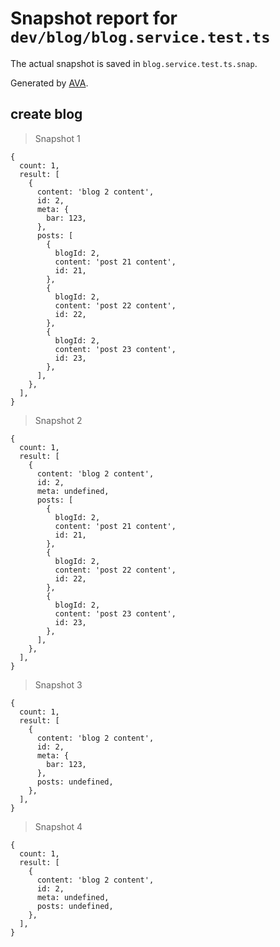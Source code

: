 # Snapshot report for `dev/blog/blog.service.test.ts`

The actual snapshot is saved in `blog.service.test.ts.snap`.

Generated by [AVA](https://avajs.dev).

## create blog

> Snapshot 1

    {
      count: 1,
      result: [
        {
          content: 'blog 2 content',
          id: 2,
          meta: {
            bar: 123,
          },
          posts: [
            {
              blogId: 2,
              content: 'post 21 content',
              id: 21,
            },
            {
              blogId: 2,
              content: 'post 22 content',
              id: 22,
            },
            {
              blogId: 2,
              content: 'post 23 content',
              id: 23,
            },
          ],
        },
      ],
    }

> Snapshot 2

    {
      count: 1,
      result: [
        {
          content: 'blog 2 content',
          id: 2,
          meta: undefined,
          posts: [
            {
              blogId: 2,
              content: 'post 21 content',
              id: 21,
            },
            {
              blogId: 2,
              content: 'post 22 content',
              id: 22,
            },
            {
              blogId: 2,
              content: 'post 23 content',
              id: 23,
            },
          ],
        },
      ],
    }

> Snapshot 3

    {
      count: 1,
      result: [
        {
          content: 'blog 2 content',
          id: 2,
          meta: {
            bar: 123,
          },
          posts: undefined,
        },
      ],
    }

> Snapshot 4

    {
      count: 1,
      result: [
        {
          content: 'blog 2 content',
          id: 2,
          meta: undefined,
          posts: undefined,
        },
      ],
    }
